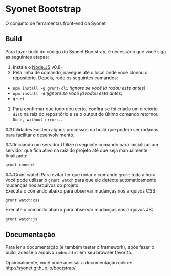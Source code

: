# Syonet Bootstrap
O conjunto de ferramentas front-end da Syonet

## Build
Para fazer build do código do Syonet Bootstrap, é necessário que você siga as seguintes etapas:

1. Instale o [Node.JS](http://nodejs.org/) v0.8+
1. Pela linha de comando, navegue até o local onde você clonou o repositório. Depois, rode os seguintes comandos:
 * `npm install -g grunt-cli` _(ignore se você já rodou este antes)_
 * `npm install -d` _(ignore se você já rodou este antes)_
 * `grunt`
1. Para confirmar que tudo deu certo, confira se foi criado um diretório `dist` na raíz do repositório e se o output do último comando retornou `Done, without errors.`.

##Utilidades
Existem alguns processos no build que podem ser rodados para facilitar o desenvolvimento.

###Iniciando um servidor
Utilize o seguinte comando para inicializar um servidor que fica ativo na raiz do projeto até que seja manualmente finalizado:
```shell
grunt connect
```

###Grunt watch
Para evitar ter que rodar o comando `grunt` toda a hora você pode utilizar o `grunt watch` para que ele detecte automaticamente mudanças nos arquivos do projeto.  
Execute o comando abaixo para observar mudanças nos arquivos CSS:

```shell
grunt watch:css
```

Execute o comando abaixo para observar mudanças nos arquivos JS:
```shell
grunt watch:js
```

## Documentação
Para ler a documentação (e também testar o framework), após fazer o build, acesse o arquivo `index.html` em seu browser favorito.

Opcionalmente, você pode acessar a documentação online:
http://syonet.github.io/bootstrap/
